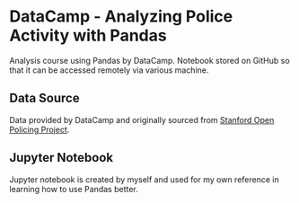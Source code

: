 # DataCamp - Analyzing Police Activity with Pandas
Analysis course using Pandas by DataCamp. Notebook stored on GitHub so that it can be accessed remotely via various machine.

## Data Source
Data provided by DataCamp and originally sourced from [Stanford Open Policing Project](https://openpolicing.stanford.edu/).

## Jupyter Notebook
Jupyter notebook is created by myself and used for my own reference in learning how to use Pandas better.
